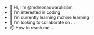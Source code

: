 - 👋 Hi, I’m @mdmonauwarulislam
- 👀 I’m interested in coding 
- 🌱 I’m currently learning mchine learning
- 💞️ I’m looking to collaborate on ...
- 📫 How to reach me ...

<!---
mdmonauwarulislam/mdmonauwarulislam is a ✨ special ✨ repository because its `README.md` (this file) appears on your GitHub profile.
You can click the Preview link to take a look at your changes.
--->
